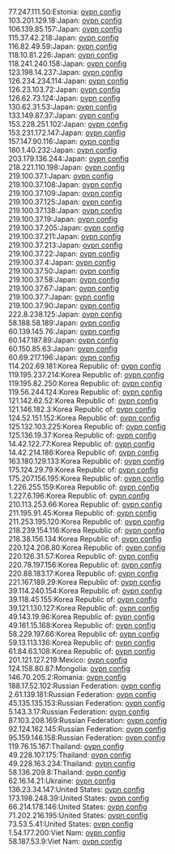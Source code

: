 77.247.111.50:Estonia: [ovpn config](vpn/77_247_111_50.ovpn)  
103.201.129.18:Japan: [ovpn config](vpn/103_201_129_18.ovpn)  
106.139.85.157:Japan: [ovpn config](vpn/106_139_85_157.ovpn)  
115.37.42.218:Japan: [ovpn config](vpn/115_37_42_218.ovpn)  
116.82.49.59:Japan: [ovpn config](vpn/116_82_49_59.ovpn)  
118.10.81.226:Japan: [ovpn config](vpn/118_10_81_226.ovpn)  
118.241.240.158:Japan: [ovpn config](vpn/118_241_240_158.ovpn)  
123.198.14.237:Japan: [ovpn config](vpn/123_198_14_237.ovpn)  
126.234.234.114:Japan: [ovpn config](vpn/126_234_234_114.ovpn)  
126.23.103.72:Japan: [ovpn config](vpn/126_23_103_72.ovpn)  
126.62.73.124:Japan: [ovpn config](vpn/126_62_73_124.ovpn)  
130.62.31.53:Japan: [ovpn config](vpn/130_62_31_53.ovpn)  
133.149.87.37:Japan: [ovpn config](vpn/133_149_87_37.ovpn)  
153.228.251.102:Japan: [ovpn config](vpn/153_228_251_102.ovpn)  
153.231.172.147:Japan: [ovpn config](vpn/153_231_172_147.ovpn)  
157.147.90.116:Japan: [ovpn config](vpn/157_147_90_116.ovpn)  
180.1.40.232:Japan: [ovpn config](vpn/180_1_40_232.ovpn)  
203.179.136.244:Japan: [ovpn config](vpn/203_179_136_244.ovpn)  
218.221.110.198:Japan: [ovpn config](vpn/218_221_110_198.ovpn)  
219.100.37.1:Japan: [ovpn config](vpn/219_100_37_1.ovpn)  
219.100.37.108:Japan: [ovpn config](vpn/219_100_37_108.ovpn)  
219.100.37.109:Japan: [ovpn config](vpn/219_100_37_109.ovpn)  
219.100.37.125:Japan: [ovpn config](vpn/219_100_37_125.ovpn)  
219.100.37.138:Japan: [ovpn config](vpn/219_100_37_138.ovpn)  
219.100.37.19:Japan: [ovpn config](vpn/219_100_37_19.ovpn)  
219.100.37.205:Japan: [ovpn config](vpn/219_100_37_205.ovpn)  
219.100.37.211:Japan: [ovpn config](vpn/219_100_37_211.ovpn)  
219.100.37.213:Japan: [ovpn config](vpn/219_100_37_213.ovpn)  
219.100.37.22:Japan: [ovpn config](vpn/219_100_37_22.ovpn)  
219.100.37.4:Japan: [ovpn config](vpn/219_100_37_4.ovpn)  
219.100.37.50:Japan: [ovpn config](vpn/219_100_37_50.ovpn)  
219.100.37.58:Japan: [ovpn config](vpn/219_100_37_58.ovpn)  
219.100.37.67:Japan: [ovpn config](vpn/219_100_37_67.ovpn)  
219.100.37.7:Japan: [ovpn config](vpn/219_100_37_7.ovpn)  
219.100.37.90:Japan: [ovpn config](vpn/219_100_37_90.ovpn)  
222.8.238.125:Japan: [ovpn config](vpn/222_8_238_125.ovpn)  
58.188.58.189:Japan: [ovpn config](vpn/58_188_58_189.ovpn)  
60.139.145.76:Japan: [ovpn config](vpn/60_139_145_76.ovpn)  
60.147.187.89:Japan: [ovpn config](vpn/60_147_187_89.ovpn)  
60.150.85.63:Japan: [ovpn config](vpn/60_150_85_63.ovpn)  
60.69.217.196:Japan: [ovpn config](vpn/60_69_217_196.ovpn)  
114.202.69.181:Korea Republic of: [ovpn config](vpn/114_202_69_181.ovpn)  
119.195.237.214:Korea Republic of: [ovpn config](vpn/119_195_237_214.ovpn)  
119.195.82.250:Korea Republic of: [ovpn config](vpn/119_195_82_250.ovpn)  
119.56.244.124:Korea Republic of: [ovpn config](vpn/119_56_244_124.ovpn)  
121.142.62.52:Korea Republic of: [ovpn config](vpn/121_142_62_52.ovpn)  
121.146.182.3:Korea Republic of: [ovpn config](vpn/121_146_182_3.ovpn)  
124.52.151.152:Korea Republic of: [ovpn config](vpn/124_52_151_152.ovpn)  
125.132.103.225:Korea Republic of: [ovpn config](vpn/125_132_103_225.ovpn)  
125.136.19.37:Korea Republic of: [ovpn config](vpn/125_136_19_37.ovpn)  
14.42.122.77:Korea Republic of: [ovpn config](vpn/14_42_122_77.ovpn)  
14.42.214.186:Korea Republic of: [ovpn config](vpn/14_42_214_186.ovpn)  
163.180.129.133:Korea Republic of: [ovpn config](vpn/163_180_129_133.ovpn)  
175.124.29.79:Korea Republic of: [ovpn config](vpn/175_124_29_79.ovpn)  
175.207.156.195:Korea Republic of: [ovpn config](vpn/175_207_156_195.ovpn)  
1.226.255.159:Korea Republic of: [ovpn config](vpn/1_226_255_159.ovpn)  
1.227.6.196:Korea Republic of: [ovpn config](vpn/1_227_6_196.ovpn)  
210.113.253.66:Korea Republic of: [ovpn config](vpn/210_113_253_66.ovpn)  
211.195.91.45:Korea Republic of: [ovpn config](vpn/211_195_91_45.ovpn)  
211.253.195.120:Korea Republic of: [ovpn config](vpn/211_253_195_120.ovpn)  
218.239.154.116:Korea Republic of: [ovpn config](vpn/218_239_154_116.ovpn)  
218.38.156.134:Korea Republic of: [ovpn config](vpn/218_38_156_134.ovpn)  
220.124.208.80:Korea Republic of: [ovpn config](vpn/220_124_208_80.ovpn)  
220.126.31.57:Korea Republic of: [ovpn config](vpn/220_126_31_57.ovpn)  
220.78.197.156:Korea Republic of: [ovpn config](vpn/220_78_197_156.ovpn)  
220.88.183.17:Korea Republic of: [ovpn config](vpn/220_88_183_17.ovpn)  
221.167.189.29:Korea Republic of: [ovpn config](vpn/221_167_189_29.ovpn)  
39.114.240.154:Korea Republic of: [ovpn config](vpn/39_114_240_154.ovpn)  
39.118.45.155:Korea Republic of: [ovpn config](vpn/39_118_45_155.ovpn)  
39.121.130.127:Korea Republic of: [ovpn config](vpn/39_121_130_127.ovpn)  
49.143.19.96:Korea Republic of: [ovpn config](vpn/49_143_19_96.ovpn)  
49.161.15.168:Korea Republic of: [ovpn config](vpn/49_161_15_168.ovpn)  
58.229.197.66:Korea Republic of: [ovpn config](vpn/58_229_197_66.ovpn)  
59.13.113.136:Korea Republic of: [ovpn config](vpn/59_13_113_136.ovpn)  
61.84.63.108:Korea Republic of: [ovpn config](vpn/61_84_63_108.ovpn)  
201.121.127.219:Mexico: [ovpn config](vpn/201_121_127_219.ovpn)  
124.158.80.87:Mongolia: [ovpn config](vpn/124_158_80_87.ovpn)  
146.70.205.2:Romania: [ovpn config](vpn/146_70_205_2.ovpn)  
188.17.52.102:Russian Federation: [ovpn config](vpn/188_17_52_102.ovpn)  
2.61.139.181:Russian Federation: [ovpn config](vpn/2_61_139_181.ovpn)  
45.135.135.153:Russian Federation: [ovpn config](vpn/45_135_135_153.ovpn)  
5.143.3.17:Russian Federation: [ovpn config](vpn/5_143_3_17.ovpn)  
87.103.208.169:Russian Federation: [ovpn config](vpn/87_103_208_169.ovpn)  
92.124.162.145:Russian Federation: [ovpn config](vpn/92_124_162_145.ovpn)  
95.159.146.158:Russian Federation: [ovpn config](vpn/95_159_146_158.ovpn)  
119.76.15.167:Thailand: [ovpn config](vpn/119_76_15_167.ovpn)  
49.228.107.175:Thailand: [ovpn config](vpn/49_228_107_175.ovpn)  
49.228.163.234:Thailand: [ovpn config](vpn/49_228_163_234.ovpn)  
58.136.209.8:Thailand: [ovpn config](vpn/58_136_209_8.ovpn)  
62.16.14.21:Ukraine: [ovpn config](vpn/62_16_14_21.ovpn)  
136.23.34.147:United States: [ovpn config](vpn/136_23_34_147.ovpn)  
173.198.248.39:United States: [ovpn config](vpn/173_198_248_39.ovpn)  
66.214.178.146:United States: [ovpn config](vpn/66_214_178_146.ovpn)  
71.202.216.195:United States: [ovpn config](vpn/71_202_216_195.ovpn)  
73.53.5.41:United States: [ovpn config](vpn/73_53_5_41.ovpn)  
1.54.177.200:Viet Nam: [ovpn config](vpn/1_54_177_200.ovpn)  
58.187.53.9:Viet Nam: [ovpn config](vpn/58_187_53_9.ovpn)  
